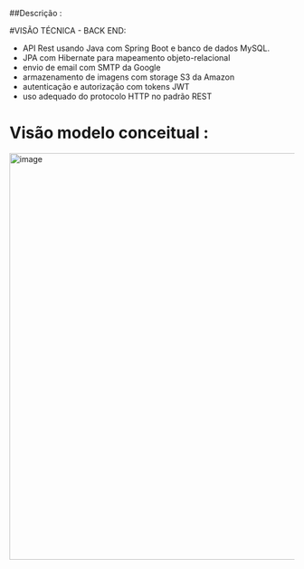 ##Descrição :

#VISÃO TÉCNICA - BACK END:

- API Rest usando Java com Spring Boot e banco de dados MySQL.
- JPA com Hibernate para mapeamento objeto-relacional
- envio de email com SMTP da Google
- armazenamento de imagens com storage S3 da Amazon
-  autenticação e autorização com tokens JWT
-  uso adequado do protocolo HTTP no padrão REST

  # Visão modelo conceitual :

  <img width="1343" height="718" alt="image" src="https://github.com/user-attachments/assets/07b5b33e-2b8f-407e-bcf5-4bafd9f12b1e" />



